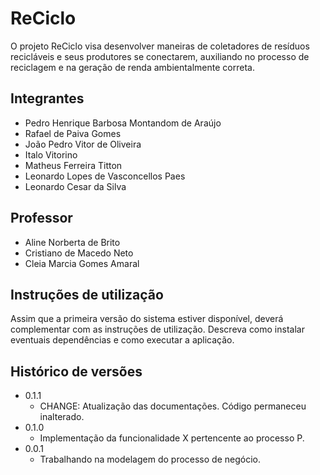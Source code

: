 # ReCiclo

O projeto ReCiclo visa desenvolver maneiras de coletadores de resíduos recicláveis e seus produtores se conectarem, auxiliando no processo de reciclagem e na geração de renda ambientalmente correta.

## Integrantes

* Pedro Henrique Barbosa Montandom de Araújo
* Rafael de Paiva Gomes
* João Pedro Vitor de Oliveira
* Italo Vitorino
* Matheus Ferreira Titton
* Leonardo Lopes de Vasconcellos Paes
* Leonardo Cesar da Silva

## Professor

* Aline Norberta de Brito
* Cristiano de Macedo Neto
* Cleia Marcia Gomes Amaral

## Instruções de utilização

Assim que a primeira versão do sistema estiver disponível, deverá complementar com as instruções de utilização. Descreva como instalar eventuais dependências e como executar a aplicação.

## Histórico de versões

* 0.1.1
    * CHANGE: Atualização das documentações. Código permaneceu inalterado.
* 0.1.0
    * Implementação da funcionalidade X pertencente ao processo P.
* 0.0.1
    * Trabalhando na modelagem do processo de negócio.

